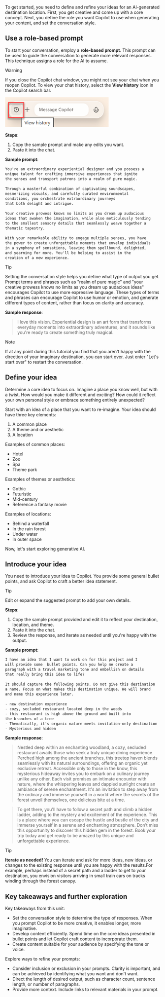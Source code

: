 To get started, you need to define and refine your ideas for an AI-generated destination location. First, you get creative and come up with a core concept. Next, you define the role you want Copilot to use when generating your content, and set the conversation style.

## Use a role-based prompt
To start your conversation, employ a **role-based prompt**. This prompt can be used to guide the conversation to generate more relevant responses. This technique assigns a role for the AI to assume.

> [!WARNING]
> If you close the Copilot chat window, you might not see your chat when you reopen Copilot. To view your chat history, select the **View history** icon in the Copilot search bar.
>
>
>![Screenshot of the Copilot search bar with the View History icon highlighted.](../media/view-history.png)

**Steps**:

1. Copy the sample prompt and make any edits you want.
2. Paste it into the chat.

**Sample prompt**:

```
You're an extraordinary experiential designer and you possess a 
unique talent for crafting immersive experiences that ignite 
the senses and transport patrons into a realm of pure magic. 

Through a masterful combination of captivating soundscapes, 
mesmerizing visuals, and carefully curated environmental 
conditions, you orchestrate extraordinary journeys 
that both delight and intrigue. 

Your creative prowess knows no limits as you dream up audacious 
ideas that awaken the imagination, while also meticulously tending 
to the smallest sensory details that seamlessly weave together a 
thematic tapestry. 

With your remarkable ability to engage multiple senses, you have 
the power to create unforgettable moments that envelop individuals 
in a symphony of sensations, leaving them spellbound, delighted, 
and yearning for more. You'll be helping to assist in the 
creation of a new experience.
```
> [!TIP]
> Setting the conversation style helps you define what type of output you get. Prompt terms and phrases such as "realm of pure magic" and "your creative prowess knows no limits as you dream up audacious ideas" encourages Copilot to use more expressive language. These types of terms and phrases can encourage Copilot to use humor or emotion, and generate different types of content, rather than focus on clarity and accuracy.

**Sample response**:

> I love this vision. Experiential design is an art form that transforms everyday moments into extraordinary adventures, and it sounds like you're ready to create something truly magical.

> [!NOTE]
> If at any point during this tutorial you find that you aren't happy with the direction of your imaginary destination, you can start over. Just enter "Let's start over" to restart the conversation.

## Define your idea

Determine a core idea to focus on. Imagine a place you know well, but with a twist. How would you make it different and exciting? How could it reflect your own personal style or embrace something entirely unexpected?

Start with an idea of a place that you want to re-imagine. Your idea should have three key elements:

1. A common place
2. A theme and or aesthetic
3. A location

Examples of common places:

- Hotel
- Zoo
- Spa
- Theme park

Examples of themes or aesthetics:

- Gothic
- Futuristic
- Mid-century
- Reference a fantasy movie

Examples of locations:

- Behind a waterfall
- In the rain forest
- Under water
- In outer space

Now, let's start exploring generative AI.

## Introduce your idea

You need to introduce your idea to Copilot. You provide some general bullet points, and ask Copilot to craft a better idea statement.

> [!TIP]
> Edit or expand the suggested prompt to add your own details.

**Steps**:

1. Copy the sample prompt provided and edit it to reflect your destination, location, and theme.
2. Paste it into the chat.
3. Review the response, and iterate as needed until you're happy with the output.

**Sample prompt**:

```
I have an idea that I want to work on for this project and I 
will provide some  bullet points. Can you help me create a 
paragraph with a travel marketing tone and embellish on details 
that really bring this idea to life?
 
It should capture the following points. Do not give this destination 
a name. Focus on what makes this destination unique. We will brand 
and name this experience later.

- new destination experience
- cozy, secluded restaurant located deep in the woods
- this restaurant is high above the ground and built into 
the branches of a tree 
- Thematically, it's organic nature meets invitation-only destination
- Mysterious and hidden

```

**Sample response**:

> Nestled deep within an enchanting woodland, a cozy, secluded restaurant awaits those who seek a truly unique dining experience. Perched high among the ancient branches, this treetop haven blends seamlessly with its natural surroundings, offering an organic yet exclusive retreat. Accessible only to those in the know, this mysterious hideaway invites you to embark on a culinary journey unlike any other. Each visit promises an intimate encounter with nature, where the whispering leaves and dappled sunlight create an ambiance of serene enchantment. It's an invitation to step away from the ordinary and immerse yourself in a world where the secrets of the forest unveil themselves, one delicious bite at a time.
 
>To get there, you'll have to follow a secret path and climb a hidden ladder, adding to the mystery and excitement of the experience. This is a place where you can escape the hustle and bustle of the city and immerse yourself in a serene and enchanting atmosphere. 
Don’t miss this opportunity to discover this hidden gem in the forest. Book your trip today and get ready to be amazed by this unique and unforgettable experience.

> [!TIP]
> **Iterate as needed!** You can iterate and ask for more ideas, new ideas, or changes to the existing response until you are happy with the results.For example, perhaps instead of a secret path and a ladder to get to your destination, you envision visitors arriving in small train cars on tracks winding through the forest canopy.

## Key takeaways and further exploration

Key takeaways from this unit:

- Set the conversation style to determine the type of responses. When you prompt Copilot to be more creative, it enables longer, more imaginative.
- Develop content efficiently. Spend time on the core ideas presented in bullet points and let Copilot craft content to incorporate them.
- Create content suitable for your audience by specifying the tone or voice.

Explore ways to refine your prompts:

- Consider inclusion or exclusion in your prompts. Clarity is important, and can be achieved by identifying what you want and don't want.
- Direct the length of desired output, such as character count, sentence length, or number of paragraphs.
- Provide more context. Include links to relevant materials in your prompt.